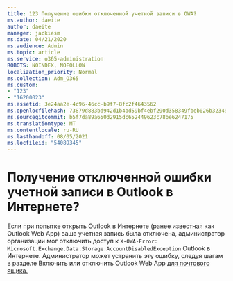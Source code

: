 ```yaml
---
title: 123 Получение ошибки отключенной учетной записи в OWA?
ms.author: daeite
author: daeite
manager: jackiesm
ms.date: 04/21/2020
ms.audience: Admin
ms.topic: article
ms.service: o365-administration
ROBOTS: NOINDEX, NOFOLLOW
localization_priority: Normal
ms.collection: Adm_O365
ms.custom:
- "123"
- "16200023"
ms.assetid: 3e24aa2e-4c96-46cc-b9f7-8fc2f4643562
ms.openlocfilehash: 73879d883bd942d1b4bd59bf4ebf290d358349fbeb026b3234934319014d21af
ms.sourcegitcommit: b5f7da89a650d2915dc652449623c78be6247175
ms.translationtype: MT
ms.contentlocale: ru-RU
ms.lasthandoff: 08/05/2021
ms.locfileid: "54089345"
---
```

# <a name="getting-an-account-disabled-error-in-outlook-on-the-web"></a>Получение отключенной ошибки учетной записи в Outlook в Интернете?

Если при попытке  открыть Outlook в Интернете (ранее известная как Outlook Web App) ваша учетная запись была отключена, администратор организации мог отключить доступ к `X-OWA-Error: Microsoft.Exchange.Data.Storage.AccountDisabledException` Outlook в Интернете. Администратор может устранить эту ошибку, следуя шагам в разделе Включить или отключить Outlook Web App [для почтового ящика.](https://technet.microsoft.com/library/bb124124%28v=exchg.150%29.aspx)